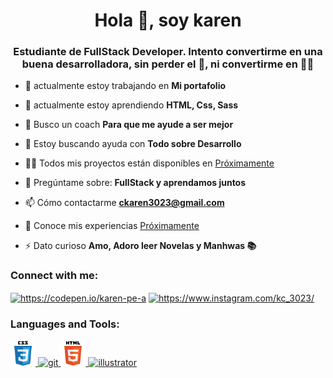 <h1 align="center">Hola 👋, soy karen</h1>
<h3 align="center">Estudiante de FullStack Developer. Intento convertirme en una buena desarrolladora, sin perder el 🧠, ni convertirme en 🧟‍♀️</h3>

- 🔭 actualmente estoy trabajando en **Mi portafolio**

- 🌱 actualmente estoy aprendiendo **HTML, Css, Sass**

- 👯 Busco un coach **Para que me ayude a ser mejor**

- 🤝 Estoy buscando ayuda con **Todo sobre Desarrollo**

- 👨‍💻 Todos mis proyectos están disponibles en [Próximamente](Próximamente)

- 💬 Pregúntame sobre: **FullStack y aprendamos juntos**

- 📫 Cómo contactarme **ckaren3023@gmail.com**

- 📄 Conoce mis experiencias [Próximamente](Próximamente)

- ⚡ Dato curioso **Amo, Adoro leer Novelas y Manhwas 📚**

<h3 align="left">Connect with me:</h3>
<p align="left">
<a href="https://codepen.io/https://codepen.io/karen-pe-a" target="blank"><img align="center" src="https://raw.githubusercontent.com/rahuldkjain/github-profile-readme-generator/master/src/images/icons/Social/codepen.svg" alt="https://codepen.io/karen-pe-a" height="30" width="40" /></a>
<a href="https://instagram.com/https://www.instagram.com/kc_3023/" target="blank"><img align="center" src="https://raw.githubusercontent.com/rahuldkjain/github-profile-readme-generator/master/src/images/icons/Social/instagram.svg" alt="https://www.instagram.com/kc_3023/" height="30" width="40" /></a>
</p>

<h3 align="left">Languages and Tools:</h3>
<p align="left"> <a href="https://www.w3schools.com/css/" target="_blank" rel="noreferrer"> <img src="https://raw.githubusercontent.com/devicons/devicon/master/icons/css3/css3-original-wordmark.svg" alt="css3" width="40" height="40"/> </a> <a href="https://git-scm.com/" target="_blank" rel="noreferrer"> <img src="https://www.vectorlogo.zone/logos/git-scm/git-scm-icon.svg" alt="git" width="40" height="40"/> </a> <a href="https://www.w3.org/html/" target="_blank" rel="noreferrer"> <img src="https://raw.githubusercontent.com/devicons/devicon/master/icons/html5/html5-original-wordmark.svg" alt="html5" width="40" height="40"/> </a> <a href="https://www.adobe.com/in/products/illustrator.html" target="_blank" rel="noreferrer"> <img src="https://www.vectorlogo.zone/logos/adobe_illustrator/adobe_illustrator-icon.svg" alt="illustrator" width="40" height="40"/> </a> </p>
